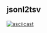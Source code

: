 ## jsonl2tsv
[![asciicast](https://asciinema.org/a/BdXM5YtjHT7R80aTveYiXefpX.svg)](https://asciinema.org/a/BdXM5YtjHT7R80aTveYiXefpX)
